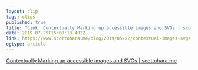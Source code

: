 ```yaml
---
layout: clip 
tags: clips 
published: true 
title: "Link: Contextually Marking up accessible images and SVGs | scottohara.me" 
date: 2019-07-29T15:00:13.402Z 
link: https://www.scottohara.me/blog/2019/05/22/contextual-images-svgs-and-a11y.html 
ogtype: article 
---
```

[Contextually Marking up accessible images and SVGs | scottohara.me](https://www.scottohara.me/blog/2019/05/22/contextual-images-svgs-and-a11y.html) 
